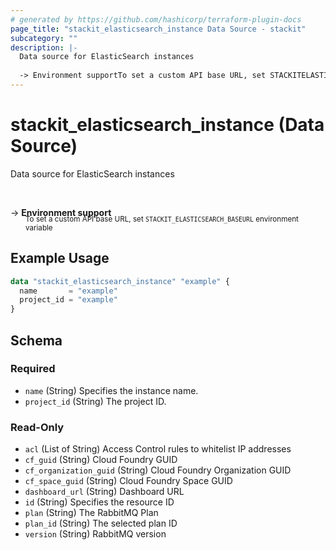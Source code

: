 ```yaml
---
# generated by https://github.com/hashicorp/terraform-plugin-docs
page_title: "stackit_elasticsearch_instance Data Source - stackit"
subcategory: ""
description: |-
  Data source for ElasticSearch instances
  
  -> Environment supportTo set a custom API base URL, set STACKITELASTICSEARCHBASEURL environment variable
---
```


# stackit_elasticsearch_instance (Data Source)

Data source for ElasticSearch instances

<br />

-> __Environment support__<br /><small style='margin-left: 24px; margin-top: -5px; display: inline-block;'>To set a custom API base URL, set <code>STACKIT_ELASTICSEARCH_BASEURL</code> environment variable </small>

## Example Usage

```terraform
data "stackit_elasticsearch_instance" "example" {
  name       = "example"
  project_id = "example"
}
```

<!-- schema generated by tfplugindocs -->
## Schema

### Required

- `name` (String) Specifies the instance name.
- `project_id` (String) The project ID.

### Read-Only

- `acl` (List of String) Access Control rules to whitelist IP addresses
- `cf_guid` (String) Cloud Foundry GUID
- `cf_organization_guid` (String) Cloud Foundry Organization GUID
- `cf_space_guid` (String) Cloud Foundry Space GUID
- `dashboard_url` (String) Dashboard URL
- `id` (String) Specifies the resource ID
- `plan` (String) The RabbitMQ Plan
- `plan_id` (String) The selected plan ID
- `version` (String) RabbitMQ version


